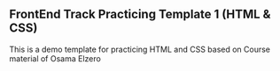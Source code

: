 ## FrontEnd Track Practicing Template 1 (HTML & CSS)

This is a demo template for practicing HTML and CSS based on Course material of Osama Elzero
